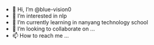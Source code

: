 - 👋 Hi, I’m @blue-vision0
- 👀 I’m interested in nlp
- 🌱 I’m currently learning in nanyang technology school
- 💞️ I’m looking to collaborate on ...
- 📫 How to reach me ...

<!---
blue-vision0/blue-vision0 is a ✨ special ✨ repository because its `README.md` (this file) appears on your GitHub profile.
You can click the Preview link to take a look at your changes.
--->

